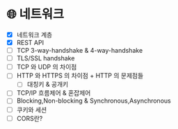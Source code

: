 # 🌐 네트워크

- [x]  네트워크 계층
- [X]  REST API
- [ ]  TCP 3-way-handshake & 4-way-handshake
- [ ]  TLS/SSL handshake
- [ ]  TCP 와 UDP 의 차이점
- [ ]  HTTP 와 HTTPS 의 차이점 + HTTP 의 문제점들
    - [ ]  대칭키 & 공개키
- [ ]  TCP/IP 흐름제어 & 혼잡제어
- [ ]  Blocking,Non-blocking & Synchronous,Asynchronous
- [ ]  쿠키와 세션
- [ ]  CORS란?
